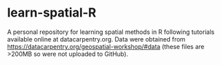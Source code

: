 # learn-spatial-R
A personal repository for learning spatial methods in R following tutorials available online at datacarpentry.org. Data were obtained from https://datacarpentry.org/geospatial-workshop/#data (these files are >200MB so were not uploaded to GitHub).
